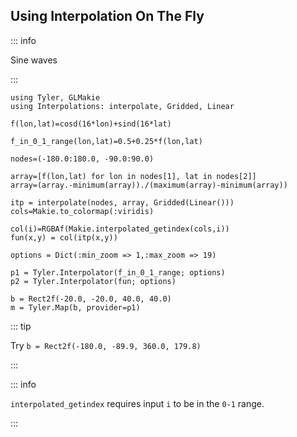 ## Using Interpolation On The Fly

::: info

Sine waves

:::

````@example interpolation
using Tyler, GLMakie
using Interpolations: interpolate, Gridded, Linear

f(lon,lat)=cosd(16*lon)+sind(16*lat)

f_in_0_1_range(lon,lat)=0.5+0.25*f(lon,lat)

nodes=(-180.0:180.0, -90.0:90.0)

array=[f(lon,lat) for lon in nodes[1], lat in nodes[2]]
array=(array.-minimum(array))./(maximum(array)-minimum(array))

itp = interpolate(nodes, array, Gridded(Linear()))
cols=Makie.to_colormap(:viridis)

col(i)=RGBAf(Makie.interpolated_getindex(cols,i))
fun(x,y) = col(itp(x,y))

options = Dict(:min_zoom => 1,:max_zoom => 19)

p1 = Tyler.Interpolator(f_in_0_1_range; options)
p2 = Tyler.Interpolator(fun; options)

b = Rect2f(-20.0, -20.0, 40.0, 40.0)
m = Tyler.Map(b, provider=p1)
````

::: tip

Try `b = Rect2f(-180.0, -89.9, 360.0, 179.8)`

:::

::: info

`interpolated_getindex` requires input `i` to be in the `0-1` range.

:::
